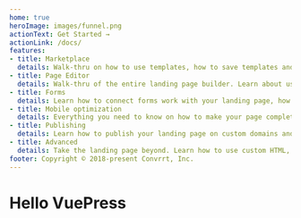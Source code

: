 ```yaml
---
home: true
heroImage: images/funnel.png
actionText: Get Started →
actionLink: /docs/
features:
- title: Marketplace
  details: Walk-thru on how to use templates, how to save templates and understand which template works for you best.
- title: Page Editor
  details: Walk-thru of the entire landing page builder. Learn about using each element, section, and layout management to bring your landing page to life just how you imagined it.
- title: Forms
  details: Learn how to connect forms work with your landing page, how to design, tag and pass data across multiple pages
- title: Mobile optimization
  details: Everything you need to know on how to make your page completely mobile responsive
- title: Publishing
  details: Learn how to publish your landing page on custom domains and share it on social media
- title: Advanced
  details: Take the landing page beyond. Learn how to use custom HTML, CSS or Javascript to create pop-ups, count-down timers, and other advanced configuration options
footer: Copyright © 2018-present Convrrt, Inc.
---
```


# Hello VuePress
